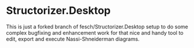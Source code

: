 # Structorizer.Desktop
This is just a forked branch of fesch/Structorizer.Desktop setup to do some complex bugfixing and enhancement work for that nice and handy tool to edit, export and execute Nassi-Shneiderman diagrams.
